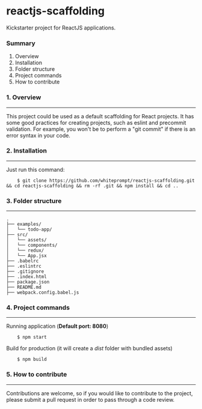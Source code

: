 # reactjs-scaffolding
Kickstarter project for ReactJS applications.




### Summary
1. Overview
2. Installation
3. Folder structure
4. Project commands
5. How to contribute 




### 1. Overview
---
This project could be used as a default scaffolding for React projects. It has some good practices for creating projects, such as eslint and precommit validation. For example, you won't be to perform a "git commit" if there is an error syntax in your code.


### 2. Installation
---
Just run this command:
```
    $ git clone https://github.com/whiteprompt/reactjs-scaffolding.git && cd reactjs-scaffolding && rm -rf .git && npm install && cd ..
```

### 3. Folder structure
---
```
.
├── examples/
│   └── todo-app/
├── src/
│   └── assets/
│   └── components/
│   └── redux/
│   └── App.jsx
├── .babelrc
├── .eslintrc
├── .gitignore
├── .index.html
├── package.json
├── README.md
├── webpack.config.babel.js
```




### 4. Project commands
---

Running application (**Default port: 8080**)
```
    $ npm start
```
Build for production (it will create a *dist* folder with bundled assets)
```   
    $ npm build
```




### 5. How to contribute
---

Contributions are welcome, so if you would like to contribute to the project, please submit a pull request in order to pass through a code review. 
